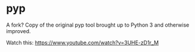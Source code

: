 # pyp
A fork? Copy of the original pyp tool brought up to Python 3 and otherwise improved.

Watch this: https://www.youtube.com/watch?v=3UHE-zD1r_M
